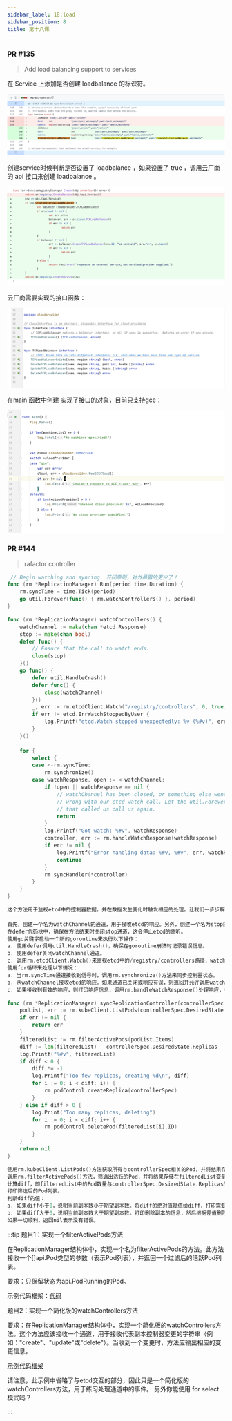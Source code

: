 ```yaml
---
sidebar_label: 18.load
sidebar_position: 8
title: 第十八课
---
```


### PR #135
> Add load balancing support to services

在 Service 上添加是否创建 loadbalance 的标识符。

![](https://raw.githubusercontent.com/mouuii/picture/master/%E6%88%AA%E5%B1%8F2023-04-28%20%E4%B8%8B%E5%8D%882.47.00.png)

创建service时候判断是否设置了 loadbalance ，如果设置了 true ，调用云厂商的 api 接口来创建 loadbalance 。

![](https://raw.githubusercontent.com/mouuii/picture/master/%E6%88%AA%E5%B1%8F2023-04-28%20%E4%B8%8B%E5%8D%882.47.10.png)

云厂商需要实现的接口函数：

![](https://raw.githubusercontent.com/mouuii/picture/master/%E6%88%AA%E5%B1%8F2023-04-28%20%E4%B8%8B%E5%8D%882.47.55.png)

在main 函数中创建 实现了接口的对象，目前只支持gce：

![](https://raw.githubusercontent.com/mouuii/picture/master/%E6%88%AA%E5%B1%8F2023-04-28%20%E4%B8%8B%E5%8D%882.51.40.png)


### PR #144
> rafactor controller

```go
 // Begin watching and syncing. 开闭原则，对外暴露的更少了！ 
func (rm *ReplicationManager) Run(period time.Duration) {
	rm.syncTime = time.Tick(period)
	go util.Forever(func() { rm.watchControllers() }, period)
}
```
```go
func (rm *ReplicationManager) watchControllers() {
	watchChannel := make(chan *etcd.Response)
	stop := make(chan bool)
	defer func() {
		// Ensure that the call to watch ends.
		close(stop)
	}()
	go func() {
		defer util.HandleCrash()
		defer func() {
			close(watchChannel)
		}()
		_, err := rm.etcdClient.Watch("/registry/controllers", 0, true, watchChannel, stop)
		if err != etcd.ErrWatchStoppedByUser {
			log.Printf("etcd.Watch stopped unexpectedly: %v (%#v)", err, err)
		}
	}()

	for {
		select {
		case <-rm.syncTime:
			rm.synchronize()
		case watchResponse, open := <-watchChannel:
			if !open || watchResponse == nil {
				// watchChannel has been closed, or something else went
				// wrong with our etcd watch call. Let the util.Forever()
				// that called us call us again.
				return
			}
			log.Printf("Got watch: %#v", watchResponse)
			controller, err := rm.handleWatchResponse(watchResponse)
			if err != nil {
				log.Printf("Error handling data: %#v, %#v", err, watchResponse)
				continue
			}
			rm.syncHandler(*controller)
		}
	}
}
```
```go
这个方法用于监视etcd中的控制器数据，并在数据发生变化时触发相应的处理。让我们一步步解释代码的功能：

首先，创建一个名为watchChannel的通道，用于接收etcd的响应。另外，创建一个名为stop的通道，用于停止etcd的监听。
在defer代码块中，确保在方法结束时关闭stop通道，这会停止etcd的监听。
使用go关键字启动一个新的goroutine来执行以下操作：
a. 使用defer调用util.HandleCrash()，确保在goroutine崩溃时记录错误信息。
b. 使用defer关闭watchChannel通道。
c. 调用rm.etcdClient.Watch()来监视etcd中的/registry/controllers路径，watchChannel用于接收响应，stop用于停止监听。如果监听意外停止，会打印错误信息。
使用for循环来处理以下情况：
a. 当rm.syncTime通道接收到信号时，调用rm.synchronize()方法来同步控制器状态。
b. 从watchChannel接收etcd的响应。如果通道已关闭或响应有误，则返回并允许调用watchControllers的util.Forever()方法重新调用。
c. 如果接收到有效的响应，则打印响应信息，调用rm.handleWatchResponse()处理响应，并将处理后的控制器传递给rm.syncHandler()方法进行同步。
```

```go
func (rm *ReplicationManager) syncReplicationController(controllerSpec api.ReplicationController) error {
	podList, err := rm.kubeClient.ListPods(controllerSpec.DesiredState.ReplicasInSet)
	if err != nil {
		return err
	}
	filteredList := rm.filterActivePods(podList.Items)
	diff := len(filteredList) - controllerSpec.DesiredState.Replicas
	log.Printf("%#v", filteredList)
	if diff < 0 {
		diff *= -1
		log.Printf("Too few replicas, creating %d\n", diff)
		for i := 0; i < diff; i++ {
			rm.podControl.createReplica(controllerSpec)
		}
	} else if diff > 0 {
		log.Print("Too many replicas, deleting")
		for i := 0; i < diff; i++ {
			rm.podControl.deletePod(filteredList[i].ID)
		}
	}
	return nil
}
```
```go
使用rm.kubeClient.ListPods()方法获取所有与controllerSpec相关的Pod，并将结果存储在podList变量中。如果发生错误，直接返回错误。
调用rm.filterActivePods()方法，筛选出活跃的Pod，并将结果存储在filteredList变量中。
计算diff，即filteredList中的Pod数量与controllerSpec.DesiredState.Replicas的期望副本数之间的差值。
打印筛选后的Pod列表。
判断diff的值：
a. 如果diff小于0，说明当前副本数小于期望副本数。将diff的绝对值赋值给diff，打印需要创建的副本数量，然后根据差值创建相应数量的副本。在这个过程中，使用rm.podControl.createReplica()方法创建新的副本。
b. 如果diff大于0，说明当前副本数大于期望副本数。打印删除副本的信息，然后根据差值删除多余的副本。在这个过程中，使用rm.podControl.deletePod()方法删除指定的Pod。
如果一切顺利，返回nil表示没有错误。
```
:::tip
题目1：实现一个filterActivePods方法

在ReplicationManager结构体中，实现一个名为filterActivePods的方法。此方法接收一个[]api.Pod类型的参数（表示Pod列表），并返回一个过滤后的活跃Pod列表。

要求：只保留状态为api.PodRunning的Pod。

示例代码框架：[代码](https://go.dev/play/p/xn7SD_wxCSJ)


题目2：实现一个简化版的watchControllers方法

要求：在ReplicationManager结构体中，实现一个简化版的watchControllers方法。这个方法应该接收一个通道，用于接收代表副本控制器变更的字符串（例如："create"、"update"或"delete"）。当收到一个变更时，方法应输出相应的变更信息。

[示例代码框架](https://go.dev/play/p/s7oCJuusPch)

请注意，此示例中省略了与etcd交互的部分，因此只是一个简化版的watchControllers方法，用于练习处理通道中的事件。 另外你能使用 for select 模式吗？

:::
